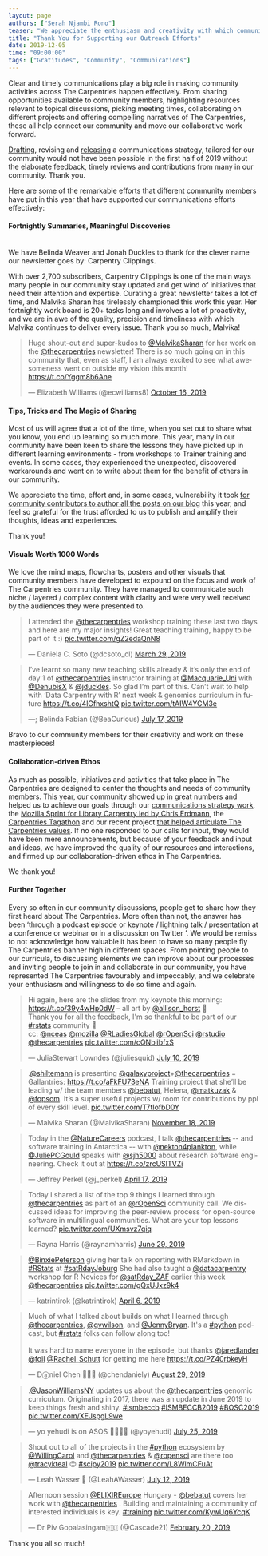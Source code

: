 ```yaml
---
layout: page
authors: ["Serah Njambi Rono"]
teaser: "We appreciate the enthusiasm and creativity with which community members communicate in, about and in support of The Carpentries"
title: "Thank You for Supporting our Outreach Efforts"
date: 2019-12-05
time: "09:00:00"
tags: ["Gratitudes", "Community", "Communications"]
---
```


Clear and timely communications play a big role in making community activities across The Carpentries happen effectively. From sharing opportunities available to community members, highlighting resources relevant to topical discussions, picking meeting times, collaborating on different projects and offering compelling narratives of The Carpentries, these all help connect our community and move our collaborative work forward.

[Drafting](https://carpentries.org/blog/2019/04/how-and-why-we-communicate/), revising  and [releasing](https://carpentries.org/blog/2019/07/carpentries-comms-strategy/) a communications strategy, tailored for our community would not have been possible in the first half of 2019 without the elaborate feedback, timely reviews and contributions from many in our community. Thank you.

Here are some of the remarkable efforts that different community members have put in this year that have supported our communications efforts effectively:

#### Fortnightly Summaries, Meaningful Discoveries 
<br/>
We have Belinda Weaver and Jonah Duckles to thank for the clever name our newsletter goes by: Carpentry Clippings. 

With over 2,700 subscribers, Carpentry Clippings is one of the main ways many people in our community stay updated and get wind of initiatives that need their attention and expertise. Curating a great newsletter takes a lot of time, and Malvika Sharan has tirelessly championed this work this year. Her fortnightly work board is 20+ tasks long and involves a lot of proactivity, and we are in awe of the quality, precision and timeliness with which Malvika continues to deliver every issue. Thank you so much, Malvika!

<blockquote class="twitter-tweet"><p lang="en" dir="ltr">Huge shout-out and super-kudos to <a href="https://twitter.com/MalvikaSharan?ref_src=twsrc%5Etfw">@MalvikaSharan</a> for her work on the <a href="https://twitter.com/thecarpentries?ref_src=twsrc%5Etfw">@thecarpentries</a> newsletter! There is so much going on in this community that, even as staff, I am always excited to see what awesomeness went on outside my vision this month! <a href="https://t.co/Yggm8b6Ane">https://t.co/Yggm8b6Ane</a></p><p>&mdash; Elizabeth Williams (@ecwilliams8) <a href="https://twitter.com/ecwilliams8/status/1184597647232880640?ref_src=twsrc%5Etfw">October 16, 2019</a></p></blockquote> <script async src="https://platform.twitter.com/widgets.js" charset="utf-8"></script>


#### Tips, Tricks and The Magic of Sharing

Most of us will agree that a lot of the time, when you set out to share what you know, you end up learning so much more. This year, many in our community have been keen to share the lessons they have picked up in different learning environments - from workshops to Trainer training and events. In some cases, they experienced the unexpected, discovered workarounds and went on to write about them for the benefit of others in our community. 

We appreciate the time, effort and, in some cases, vulnerability it took [for community contributors to author all the posts on our blog](https://carpentries.org/posts-by-authors/) this year, and feel so grateful for the trust afforded to us to publish and amplify their thoughts, ideas and experiences. 

Thank you!

#### Visuals Worth 1000 Words 

We love the mind maps, flowcharts, posters and other visuals that community members have developed to expound on the focus and work of The Carpentries community. They have managed to communicate such niche / layered / complex content with clarity and were very well received by the audiences they were presented to.

<blockquote class="twitter-tweet"><p lang="en" dir="ltr">I attended the <a href="https://twitter.com/thecarpentries?ref_src=twsrc%5Etfw">@thecarpentries</a> workshop training these last two days and here are my major insights! Great teaching training, happy to be part of it :) <a href="https://t.co/gZ2edaQnN8">pic.twitter.com/gZ2edaQnN8</a></p><p>&mdash; Daniela C. Soto (@dcsoto_cl) <a href="https://twitter.com/dcsoto_cl/status/1111447971550228480?ref_src=twsrc%5Etfw">March 29, 2019</a></p></blockquote> 
<script async src="https://platform.twitter.com/widgets.js" charset="utf-8"></script>

<blockquote class="twitter-tweet"><p lang="en" dir="ltr">I’ve learnt so many new teaching skills already &amp; it’s only the end of day 1 of <a href="https://twitter.com/thecarpentries?ref_src=twsrc%5Etfw">@thecarpentries</a> instructor training at <a href="https://twitter.com/Macquarie_Uni?ref_src=twsrc%5Etfw">@Macquarie_Uni</a> with <a href="https://twitter.com/DenubisX?ref_src=twsrc%5Etfw">@DenubisX</a> &amp; <a href="https://twitter.com/jduckles?ref_src=twsrc%5Etfw">@jduckles</a>. So glad I’m part of this. Can’t wait to help with ‘Data Carpentry with R’ next week &amp; genomics curriculum in future <a href="https://t.co/4lGfhxshtQ">https://t.co/4lGfhxshtQ</a> <a href="https://t.co/tAIW4YCM3e">pic.twitter.com/tAIW4YCM3e</a></p><p>&mdash;; Belinda Fabian (@BeaCurious) <a href="https://twitter.com/BeaCurious/status/1151490842617475072?ref_src=twsrc%5Etfw">July 17, 2019</a></p></blockquote> 
<script async src="https://platform.twitter.com/widgets.js" charset="utf-8"></script>


Bravo to our community members for their creativity and work on these masterpieces!

#### Collaboration-driven Ethos

As much as possible, initiatives and activities that take place in The Carpentries are designed to center the thoughts and needs of community members. This year, our community showed up in great numbers and helped us to achieve our goals through our [communications strategy work](https://carpentries.org/blog/2019/04/how-and-why-we-communicate/), the [Mozilla Sprint for Library Carpentry led by Chris Erdmann](https://librarycarpentry.org/blog/2019/06/may-global-sprint/), the [Carpentries Tagathon](https://carpentries.org/blog/2019/10/carpentries-tagathon/) and our recent project [that helped articulate The Carpentries values](https://carpentries.org/blog/2019/11/carpentries-values/). If no one responded to our calls for input, they would have been mere announcements, but because of your feedback and input and ideas, we have improved the quality of our resources and interactions, and firmed up our collaboration-driven ethos in The Carpentries.

We thank you!

#### Further Together

Every so often in our community discussions, people get to share how they first heard about The Carpentries. More often than not, the answer has been ‘through a podcast episode or keynote / lightning talk / presentation at a conference or webinar or in a discussion on Twitter ’. We would be remiss to not acknowledge how valuable it has been to have so many people fly The Carpentries banner high in different spaces. From pointing people to our curricula, to discussing elements we can improve about our processes and inviting people to join in and collaborate in our community, you have represented The Carpentries favourably and impeccably, and we celebrate your enthusiasm and willingness to do so time and again. 


<blockquote class="twitter-tweet"><p lang="en" dir="ltr">Hi again, here are the slides from my keynote this morning: <a href="https://t.co/39y4wHp0dW">https://t.co/39y4wHp0dW</a> – all art by <a href="https://twitter.com/allison_horst?ref_src=twsrc%5Etfw">@allison_horst</a> 💜<br>Thank you for all the feedback, I&#39;m so thankful to be part of our <a href="https://twitter.com/hashtag/rstats?src=hash&amp;ref_src=twsrc%5Etfw">#rstats</a> community 🚀<br>cc: <a href="https://twitter.com/nceas?ref_src=twsrc%5Etfw">@nceas</a> <a href="https://twitter.com/mozilla?ref_src=twsrc%5Etfw">@mozilla</a> <a href="https://twitter.com/RLadiesGlobal?ref_src=twsrc%5Etfw">@RLadiesGlobal</a> <a href="https://twitter.com/rOpenSci?ref_src=twsrc%5Etfw">@rOpenSci</a> <a href="https://twitter.com/rstudio?ref_src=twsrc%5Etfw">@rstudio</a> <a href="https://twitter.com/thecarpentries?ref_src=twsrc%5Etfw">@thecarpentries</a> <a href="https://t.co/cQNbiibfxS">pic.twitter.com/cQNbiibfxS</a></p><p>&mdash; JuliaStewart Lowndes (@juliesquid) <a href="https://twitter.com/juliesquid/status/1148942644262952960?ref_src=twsrc%5Etfw">July 10, 2019</a></p></blockquote> 
<script async src="https://platform.twitter.com/widgets.js" charset="utf-8"></script>



<blockquote class="twitter-tweet"><p lang="en" dir="ltr">.<a href="https://twitter.com/shiltemann?ref_src=twsrc%5Etfw">@shiltemann</a> is presenting <a href="https://twitter.com/galaxyproject?ref_src=twsrc%5Etfw">@galaxyproject</a>+<a href="https://twitter.com/thecarpentries?ref_src=twsrc%5Etfw">@thecarpentries</a> = Gallantries: <a href="https://t.co/aFkFU73eNA">https://t.co/aFkFU73eNA</a> Training project that she’ll be leading w/ the team members <a href="https://twitter.com/bebatut?ref_src=twsrc%5Etfw">@bebatut</a>, Helena, <a href="https://twitter.com/matkuzak?ref_src=twsrc%5Etfw">@matkuzak</a> &amp; <a href="https://twitter.com/fopsom?ref_src=twsrc%5Etfw">@fopsom</a>. It’s a super useful projects w/ room for contributions by ppl of every skill level. <a href="https://t.co/T7tIofbD0Y">pic.twitter.com/T7tIofbD0Y</a></p><p>&mdash; Malvika Sharan (@MalvikaSharan) <a href="https://twitter.com/MalvikaSharan/status/1196431595005190144?ref_src=twsrc%5Etfw">November 18, 2019</a></p></blockquote> 
<script async src="https://platform.twitter.com/widgets.js" charset="utf-8"></script>


<blockquote class="twitter-tweet"><p lang="en" dir="ltr">Today in the <a href="https://twitter.com/NatureCareers?ref_src=twsrc%5Etfw">@NatureCareers</a> podcast, I talk <a href="https://twitter.com/thecarpentries?ref_src=twsrc%5Etfw">@thecarpentries</a> -- and software training in Antarctica -- with <a href="https://twitter.com/nekton4plankton?ref_src=twsrc%5Etfw">@nekton4plankton</a>, while <a href="https://twitter.com/JuliePCGould?ref_src=twsrc%5Etfw">@JuliePCGould</a> speaks with <a href="https://twitter.com/sjh5000?ref_src=twsrc%5Etfw">@sjh5000</a> about research software engineering. Check it out at <a href="https://t.co/zrcUSITVZi">https://t.co/zrcUSITVZi</a></p><p>&mdash; Jeffrey Perkel (@j_perkel) <a href="https://twitter.com/j_perkel/status/1118577709335007232?ref_src=twsrc%5Etfw">April 17, 2019</a></p></blockquote> <script async src="https://platform.twitter.com/widgets.js" charset="utf-8"></script>

<blockquote class="twitter-tweet"><p lang="en" dir="ltr">Today I shared a list of the top 9 things I learned through <a href="https://twitter.com/thecarpentries?ref_src=twsrc%5Etfw">@thecarpentries</a> as part of an <a href="https://twitter.com/rOpenSci?ref_src=twsrc%5Etfw">@rOpenSci</a> community call. We discussed ideas for improving the peer-review process for open-source software in multilingual communities. What are your top lessons learned? <a href="https://t.co/UXmsvz7qiq">pic.twitter.com/UXmsvz7qiq</a></p><p>&mdash; Rayna Harris (@raynamharris) <a href="https://twitter.com/raynamharris/status/1144776701634723841?ref_src=twsrc%5Etfw">June 29, 2019</a></p></blockquote> <script async src="https://platform.twitter.com/widgets.js" charset="utf-8"></script>

<blockquote class="twitter-tweet"><p lang="en" dir="ltr"><a href="https://twitter.com/BinxiePeterson?ref_src=twsrc%5Etfw">@BinxiePeterson</a> giving her talk on reporting with RMarkdown in <a href="https://twitter.com/hashtag/RStats?src=hash&amp;ref_src=twsrc%5Etfw">#RStats</a> at <a href="https://twitter.com/hashtag/satRdayJoburg?src=hash&amp;ref_src=twsrc%5Etfw">#satRdayJoburg</a> She had also taught a <a href="https://twitter.com/datacarpentry?ref_src=twsrc%5Etfw">@datacarpentry</a> workshop for R Novices for <a href="https://twitter.com/satRday_ZAF?ref_src=twsrc%5Etfw">@satRday_ZAF</a> earlier this week <a href="https://twitter.com/thecarpentries?ref_src=twsrc%5Etfw">@thecarpentries</a> <a href="https://t.co/gQxUJxz9k4">pic.twitter.com/gQxUJxz9k4</a></p><p>&mdash; katrintirok (@katrintirok) <a href="https://twitter.com/katrintirok/status/1114524139371601920?ref_src=twsrc%5Etfw">April 6, 2019</a></p></blockquote> 
<script async src="https://platform.twitter.com/widgets.js" charset="utf-8"></script>

<blockquote class="twitter-tweet"><p lang="en" dir="ltr">Much of what I talked about builds on what I learned through <a href="https://twitter.com/thecarpentries?ref_src=twsrc%5Etfw">@thecarpentries</a>, <a href="https://twitter.com/gvwilson?ref_src=twsrc%5Etfw">@gvwilson</a>, and <a href="https://twitter.com/JennyBryan?ref_src=twsrc%5Etfw">@JennyBryan</a>. It&#39;s a <a href="https://twitter.com/hashtag/python?src=hash&amp;ref_src=twsrc%5Etfw">#python</a> podcast, but <a href="https://twitter.com/hashtag/rstats?src=hash&amp;ref_src=twsrc%5Etfw">#rstats</a> folks can follow along too!<br><br>It was hard to name everyone in the episode, but thanks <a href="https://twitter.com/jaredlander?ref_src=twsrc%5Etfw">@jaredlander</a> <a href="https://twitter.com/foil?ref_src=twsrc%5Etfw">@foil</a> <a href="https://twitter.com/Rachel_Schutt?ref_src=twsrc%5Etfw">@Rachel_Schutt</a> for getting me here <a href="https://t.co/PZ40rbkeyH">https://t.co/PZ40rbkeyH</a></p><p>&mdash; Dⓐniel Chen 🐍🏴‍☠️ (@chendaniely) <a href="https://twitter.com/chendaniely/status/1167089430215188480?ref_src=twsrc%5Etfw">August 29, 2019</a></p></blockquote> <script async src="https://platform.twitter.com/widgets.js" charset="utf-8"></script>

<blockquote class="twitter-tweet"><p lang="en" dir="ltr">.<a href="https://twitter.com/JasonWilliamsNY?ref_src=twsrc%5Etfw">@JasonWilliamsNY</a> updates us about the <a href="https://twitter.com/thecarpentries?ref_src=twsrc%5Etfw">@thecarpentries</a> genomic curriculum. Originating in 2017, there was an update in June 2019 to keep things fresh and shiny. <a href="https://twitter.com/hashtag/ismbeccb?src=hash&amp;ref_src=twsrc%5Etfw">#ismbeccb</a> <a href="https://twitter.com/hashtag/ISMBECCB2019?src=hash&amp;ref_src=twsrc%5Etfw">#ISMBECCB2019</a> <a href="https://twitter.com/hashtag/BOSC2019?src=hash&amp;ref_src=twsrc%5Etfw">#BOSC2019</a> <a href="https://t.co/XEJspgL9we">pic.twitter.com/XEJspgL9we</a></p><p>&mdash; yo yehudi is on ASOS 🏳️‍🌈🇪🇺 (@yoyehudi) <a href="https://twitter.com/yoyehudi/status/1154391865921343489?ref_src=twsrc%5Etfw">July 25, 2019</a></p></blockquote> <script async src="https://platform.twitter.com/widgets.js" charset="utf-8"></script>

<blockquote class="twitter-tweet"><p lang="en" dir="ltr">Shout out to all of the projects in the <a href="https://twitter.com/hashtag/python?src=hash&amp;ref_src=twsrc%5Etfw">#python</a> ecosystem by <a href="https://twitter.com/WillingCarol?ref_src=twsrc%5Etfw">@WillingCarol</a> and <a href="https://twitter.com/thecarpentries?ref_src=twsrc%5Etfw">@thecarpentries</a> &amp; <a href="https://twitter.com/rOpenSci?ref_src=twsrc%5Etfw">@ropensci</a> are there too <a href="https://twitter.com/tracykteal?ref_src=twsrc%5Etfw">@tracykteal</a> 😊 <a href="https://twitter.com/hashtag/scipy2019?src=hash&amp;ref_src=twsrc%5Etfw">#scipy2019</a> <a href="https://t.co/L8WlmCFuAt">pic.twitter.com/L8WlmCFuAt</a></p><p>&mdash; Leah Wasser 🦉 (@LeahAWasser) <a href="https://twitter.com/LeahAWasser/status/1149689587352121344?ref_src=twsrc%5Etfw">July 12, 2019</a></p></blockquote> <script async src="https://platform.twitter.com/widgets.js" charset="utf-8"></script>

<blockquote class="twitter-tweet"><p lang="en" dir="ltr">Afternoon session <a href="https://twitter.com/ELIXIREurope?ref_src=twsrc%5Etfw">@ELIXIREurope</a> Hungary - <a href="https://twitter.com/bebatut?ref_src=twsrc%5Etfw">@bebatut</a> covers her work with <a href="https://twitter.com/thecarpentries?ref_src=twsrc%5Etfw">@thecarpentries</a> . Building and maintaining a community of interested individuals is key. <a href="https://twitter.com/hashtag/training?src=hash&amp;ref_src=twsrc%5Etfw">#training</a> <a href="https://t.co/KywUq6YcqK">pic.twitter.com/KywUq6YcqK</a></p><p>&mdash; Dr Piv Gopalasingam🇪🇺 (@Cascade21) <a href="https://twitter.com/Cascade21/status/1098194618062123008?ref_src=twsrc%5Etfw">February 20, 2019</a></p></blockquote> <script async src="https://platform.twitter.com/widgets.js" charset="utf-8"></script>

Thank you all so much!

